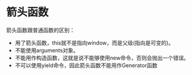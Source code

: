 # 箭头函数
箭头函数跟普通函数的区别：

- 用了箭头函数，this就不是指向window，而是父级(指向是可变的)。
- 不能使用arguments对象。
- 不能用作构造函数，这就是说不能够使用new命令，否则会抛出一个错误。
- 不可以使用yield命令，因此箭头函数不能用作Generator函数